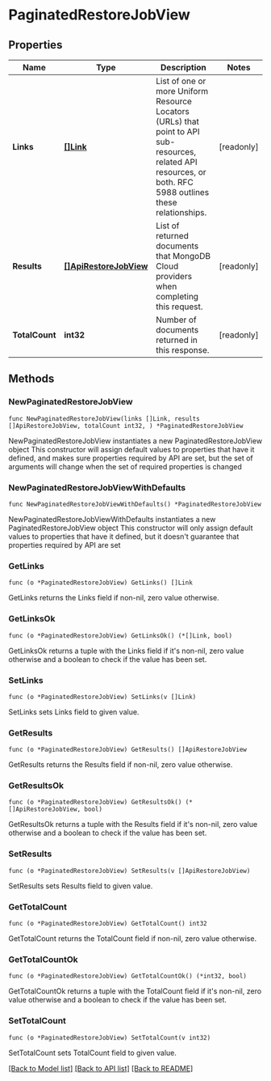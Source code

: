 # PaginatedRestoreJobView

## Properties

Name | Type | Description | Notes
------------ | ------------- | ------------- | -------------
**Links** | [**[]Link**](Link.md) | List of one or more Uniform Resource Locators (URLs) that point to API sub-resources, related API resources, or both. RFC 5988 outlines these relationships. | [readonly] 
**Results** | [**[]ApiRestoreJobView**](ApiRestoreJobView.md) | List of returned documents that MongoDB Cloud providers when completing this request. | [readonly] 
**TotalCount** | **int32** | Number of documents returned in this response. | [readonly] 

## Methods

### NewPaginatedRestoreJobView

`func NewPaginatedRestoreJobView(links []Link, results []ApiRestoreJobView, totalCount int32, ) *PaginatedRestoreJobView`

NewPaginatedRestoreJobView instantiates a new PaginatedRestoreJobView object
This constructor will assign default values to properties that have it defined,
and makes sure properties required by API are set, but the set of arguments
will change when the set of required properties is changed

### NewPaginatedRestoreJobViewWithDefaults

`func NewPaginatedRestoreJobViewWithDefaults() *PaginatedRestoreJobView`

NewPaginatedRestoreJobViewWithDefaults instantiates a new PaginatedRestoreJobView object
This constructor will only assign default values to properties that have it defined,
but it doesn't guarantee that properties required by API are set

### GetLinks

`func (o *PaginatedRestoreJobView) GetLinks() []Link`

GetLinks returns the Links field if non-nil, zero value otherwise.

### GetLinksOk

`func (o *PaginatedRestoreJobView) GetLinksOk() (*[]Link, bool)`

GetLinksOk returns a tuple with the Links field if it's non-nil, zero value otherwise
and a boolean to check if the value has been set.

### SetLinks

`func (o *PaginatedRestoreJobView) SetLinks(v []Link)`

SetLinks sets Links field to given value.


### GetResults

`func (o *PaginatedRestoreJobView) GetResults() []ApiRestoreJobView`

GetResults returns the Results field if non-nil, zero value otherwise.

### GetResultsOk

`func (o *PaginatedRestoreJobView) GetResultsOk() (*[]ApiRestoreJobView, bool)`

GetResultsOk returns a tuple with the Results field if it's non-nil, zero value otherwise
and a boolean to check if the value has been set.

### SetResults

`func (o *PaginatedRestoreJobView) SetResults(v []ApiRestoreJobView)`

SetResults sets Results field to given value.


### GetTotalCount

`func (o *PaginatedRestoreJobView) GetTotalCount() int32`

GetTotalCount returns the TotalCount field if non-nil, zero value otherwise.

### GetTotalCountOk

`func (o *PaginatedRestoreJobView) GetTotalCountOk() (*int32, bool)`

GetTotalCountOk returns a tuple with the TotalCount field if it's non-nil, zero value otherwise
and a boolean to check if the value has been set.

### SetTotalCount

`func (o *PaginatedRestoreJobView) SetTotalCount(v int32)`

SetTotalCount sets TotalCount field to given value.



[[Back to Model list]](../README.md#documentation-for-models) [[Back to API list]](../README.md#documentation-for-api-endpoints) [[Back to README]](../README.md)


